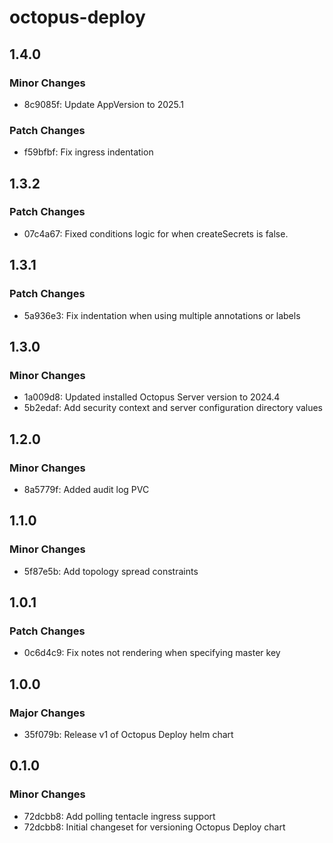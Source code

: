 # octopus-deploy

## 1.4.0

### Minor Changes

- 8c9085f: Update AppVersion to 2025.1

### Patch Changes

- f59bfbf: Fix ingress indentation

## 1.3.2

### Patch Changes

- 07c4a67: Fixed conditions logic for when createSecrets is false.

## 1.3.1

### Patch Changes

- 5a936e3: Fix indentation when using multiple annotations or labels

## 1.3.0

### Minor Changes

- 1a009d8: Updated installed Octopus Server version to 2024.4
- 5b2edaf: Add security context and server configuration directory values

## 1.2.0

### Minor Changes

- 8a5779f: Added audit log PVC

## 1.1.0

### Minor Changes

- 5f87e5b: Add topology spread constraints

## 1.0.1

### Patch Changes

- 0c6d4c9: Fix notes not rendering when specifying master key

## 1.0.0

### Major Changes

- 35f079b: Release v1 of Octopus Deploy helm chart

## 0.1.0

### Minor Changes

- 72dcbb8: Add polling tentacle ingress support
- 72dcbb8: Initial changeset for versioning Octopus Deploy chart
